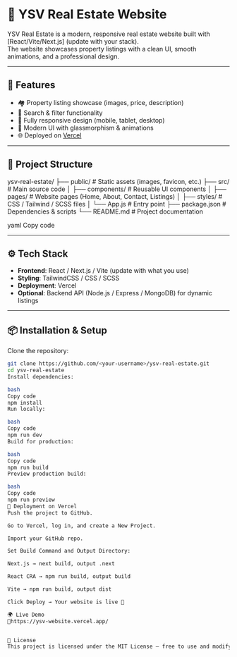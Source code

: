 # 🏡 YSV Real Estate Website

YSV Real Estate is a modern, responsive real estate website built with [React/Vite/Next.js] (update with your stack).  
The website showcases property listings with a clean UI, smooth animations, and a professional design.

---

## 🚀 Features
- 🏘️ Property listing showcase (images, price, description)
- 🔎 Search & filter functionality
- 📱 Fully responsive design (mobile, tablet, desktop)
- 🎨 Modern UI with glassmorphism & animations
- 🌐 Deployed on [Vercel](https://vercel.com)

---

## 📂 Project Structure
ysv-real-estate/
├── public/ # Static assets (images, favicon, etc.)
├── src/ # Main source code
│ ├── components/ # Reusable UI components
│ ├── pages/ # Website pages (Home, About, Contact, Listings)
│ ├── styles/ # CSS / Tailwind / SCSS files
│ └── App.js # Entry point
├── package.json # Dependencies & scripts
└── README.md # Project documentation

yaml
Copy code

---

## ⚙️ Tech Stack
- **Frontend**: React / Next.js / Vite (update with what you use)
- **Styling**: TailwindCSS / CSS / SCSS
- **Deployment**: Vercel
- **Optional**: Backend API (Node.js / Express / MongoDB) for dynamic listings

---

## 📦 Installation & Setup

Clone the repository:

```bash
git clone https://github.com/<your-username>/ysv-real-estate.git
cd ysv-real-estate
Install dependencies:

bash
Copy code
npm install
Run locally:

bash
Copy code
npm run dev
Build for production:

bash
Copy code
npm run build
Preview production build:

bash
Copy code
npm run preview
🚀 Deployment on Vercel
Push the project to GitHub.

Go to Vercel, log in, and create a New Project.

Import your GitHub repo.

Set Build Command and Output Directory:

Next.js → next build, output .next

React CRA → npm run build, output build

Vite → npm run build, output dist

Click Deploy → Your website is live 🎉

🌍 Live Demo
🔗https://ysv-website.vercel.app/


📜 License
This project is licensed under the MIT License – free to use and modify.